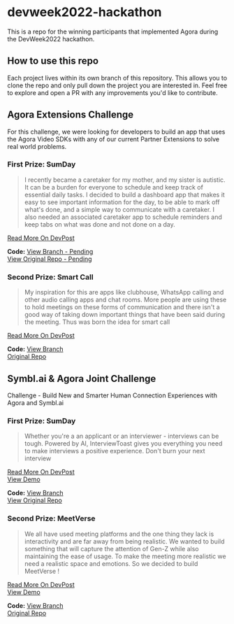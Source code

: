 # devweek2022-hackathon
This is a repo for the winning participants that implemented Agora during the DevWeek2022 hackathon.

## How to use this repo
Each project lives within its own branch of this repository. This allows you to clone the repo and only pull down the project you are interested in. Feel free to explore and open a PR with any improvements you'd like to contribute. 

## Agora Extensions Challenge
For this challenge, we were looking for developers to build an app that uses the Agora Video SDKs with any of our current Partner Extensions to solve real world problems. 
  
### First Prize: SumDay
> I recently became a caretaker for my mother, and my sister is autistic. It can be a burden for everyone to schedule and keep track of essential daily tasks. I decided to build a dashboard app that makes it easy to see important information for the day, to be able to mark off what's done, and a simple way to communicate with a caretaker. I also needed an associated caretaker app to schedule reminders and keep tabs on what was done and not done on a day.
  
[Read More On DevPost](https://devpost.com/software/sumday)  
  
**Code:** [View Branch - Pending](#)  
[View Original Repo - Pending](#)  

### Second Prize: Smart Call
> My inspiration for this are apps like clubhouse, WhatsApp calling and other audio calling apps and chat rooms. More people are using these to hold meetings on these forms of communication and there isn't a good way of taking down important things that have been said during the meeting. Thus was born the idea for smart call  
  
[Read More On DevPost](https://devpost.com/software/smart-call)  
  
**Code:** [View Branch](https://github.com/AgoraIO-Community/devweek2022-hackathon/tree/smart-call)  
[Original Repo](https://github.com/kachaMukabe/smart-call)  

## Symbl.ai & Agora Joint Challenge
Challenge - Build New and Smarter Human Connection Experiences with Agora and Symbl.ai  
    
### First Prize: SumDay
> Whether you're a an applicant or an interviewer - interviews can be tough. Powered by AI, InterviewToast gives you everything you need to make interviews a positive experience. Don't burn your next interview
  
[Read More On DevPost](https://devpost.com/software/draft-submission-dzl5pn)  
[View Demo](https://interviewtoast.com/)  
  
**Code:** [View Branch](https://github.com/AgoraIO-Community/devweek2022-hackathon/tree/interviewtoast)  
[View Original Repo](https://github.com/yp717/interviewtoast)  

### Second Prize: MeetVerse
> We all have used meeting platforms and the one thing they lack is interactivity and are far away from being realistic. We wanted to build something that will capture the attention of Gen-Z while also maintaining the ease of usage. To make the meeting more realistic we need a realistic space and emotions. So we decided to build MeetVerse !
  
[Read More On DevPost](https://devpost.com/software/meetverse-mv17no)  
[View Demo](https://meetverse.b-cdn.net/)  
  
**Code:** [View Branch](https://github.com/AgoraIO-Community/devweek2022-hackathon/tree/meetverse)  
[Original Repo](https://github.com/ssd39/MeetVerse)  
